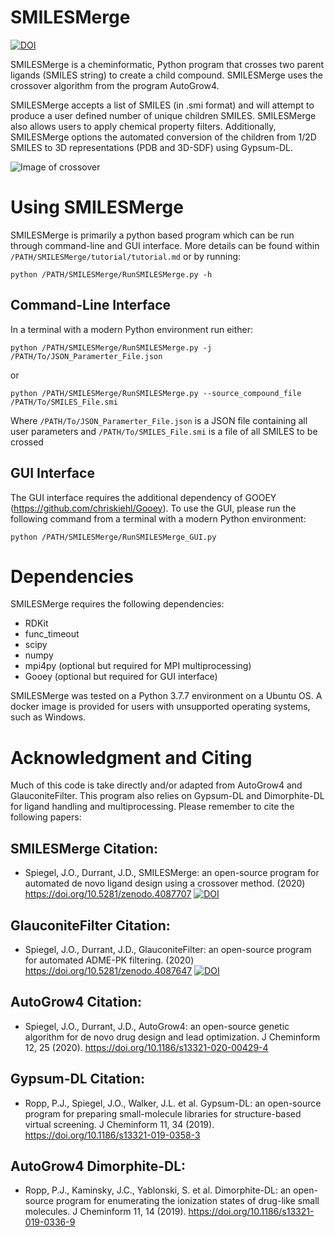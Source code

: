 # SMILESMerge
[![DOI](https://zenodo.org/badge/303231133.svg)](https://zenodo.org/badge/latestdoi/303231133)

SMILESMerge is a cheminformatic, Python program that crosses two parent ligands (SMILES string) to create a child compound. SMILESMerge uses the crossover algorithm from the program AutoGrow4.

SMILESMerge accepts a list of SMILES (in .smi format) and will attempt to produce a user defined number of unique children SMILES. SMILESMerge also allows users to apply chemical property filters. Additionally, SMILESMerge options the automated conversion of the children from 1/2D SMILES to 3D representations (PDB and 3D-SDF) using Gypsum-DL.

![Image of crossover](https://github.com/Jacob-Spiegel/SMILESMerge/blob/main/Figures/crossover.png)

# Using SMILESMerge

SMILESMerge is primarily a python based program which can be run through command-line and GUI interface. More details can be found within `/PATH/SMILESMerge/tutorial/tutorial.md` or by running:

`python /PATH/SMILESMerge/RunSMILESMerge.py -h`

## Command-Line Interface

In a terminal with a modern Python environment run either:

`python /PATH/SMILESMerge/RunSMILESMerge.py -j /PATH/To/JSON_Paramerter_File.json`

or

`python /PATH/SMILESMerge/RunSMILESMerge.py --source_compound_file  /PATH/To/SMILES_File.smi`

Where `/PATH/To/JSON_Paramerter_File.json` is a JSON file containing all user parameters and `/PATH/To/SMILES_File.smi` is a file of all SMILES to be crossed


## GUI Interface

The GUI interface requires the additional dependency of GOOEY (https://github.com/chriskiehl/Gooey). To use the GUI, please run the following command from a terminal with a modern Python environment:

`python /PATH/SMILESMerge/RunSMILESMerge_GUI.py `


# Dependencies

SMILESMerge requires the following dependencies:
- RDKit
- func_timeout
- scipy
- numpy
- mpi4py (optional but required for MPI multiprocessing)
- Gooey (optional but required for GUI interface)

SMILESMerge was tested on a Python 3.7.7 environment on a Ubuntu OS. A docker image is provided for users with unsupported operating systems, such as Windows.

# Acknowledgment and Citing

Much of this code is take directly and/or adapted from AutoGrow4 and GlauconiteFilter. This program also relies on Gypsum-DL and Dimorphite-DL for ligand handling and multiprocessing. Please remember to cite the following papers:

## SMILESMerge Citation:

- Spiegel, J.O., Durrant, J.D., SMILESMerge: an open-source program for automated de novo ligand design using a crossover method. (2020) https://doi.org/10.5281/zenodo.4087707
[![DOI](https://zenodo.org/badge/303231133.svg)](https://zenodo.org/badge/latestdoi/303231133)

## GlauconiteFilter Citation:

- Spiegel, J.O., Durrant, J.D., GlauconiteFilter: an open-source program for automated ADME-PK filtering. (2020) https://doi.org/10.5281/zenodo.4087647
[![DOI](https://zenodo.org/badge/303535253.svg)](https://zenodo.org/badge/latestdoi/303535253)

## AutoGrow4 Citation:

- Spiegel, J.O., Durrant, J.D., AutoGrow4: an open-source genetic algorithm for de novo drug design and lead optimization. J Cheminform 12, 25 (2020). https://doi.org/10.1186/s13321-020-00429-4

## Gypsum-DL Citation:

- Ropp, P.J., Spiegel, J.O., Walker, J.L. et al. Gypsum-DL: an open-source program for preparing small-molecule libraries for structure-based virtual screening. J Cheminform 11, 34 (2019). https://doi.org/10.1186/s13321-019-0358-3

## AutoGrow4 Dimorphite-DL:

- Ropp, P.J., Kaminsky, J.C., Yablonski, S. et al. Dimorphite-DL: an open-source program for enumerating the ionization states of drug-like small molecules. J Cheminform 11, 14 (2019). https://doi.org/10.1186/s13321-019-0336-9


